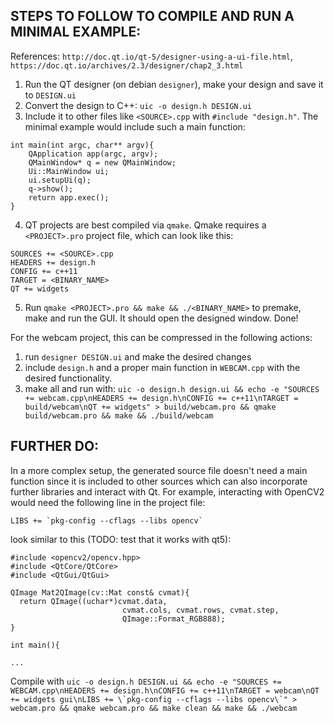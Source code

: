## STEPS TO FOLLOW TO COMPILE AND RUN A MINIMAL EXAMPLE:

References: `http://doc.qt.io/qt-5/designer-using-a-ui-file.html`, `https://doc.qt.io/archives/2.3/designer/chap2_3.html`

1. Run the QT designer (on debian `designer`), make your design and save it to `DESIGN.ui`
2. Convert the design to C++: `uic -o design.h DESIGN.ui`
3. Include it to other files like `<SOURCE>.cpp` with `#include "design.h"`. The minimal example would include such a main function:

```
int main(int argc, char** argv){
    QApplication app(argc, argv);
    QMainWindow* q = new QMainWindow;
    Ui::MainWindow ui;
    ui.setupUi(q);
    q->show();
    return app.exec();
}
```
4. QT projects are best compiled via `qmake`. Qmake requires a `<PROJECT>.pro` project file, which can look like this:

```
SOURCES += <SOURCE>.cpp
HEADERS += design.h
CONFIG += c++11
TARGET = <BINARY_NAME>
QT += widgets

```

5. Run `qmake <PROJECT>.pro && make && ./<BINARY_NAME>` to premake, make and run the GUI. It should open the designed window. Done!


For the webcam project, this can be compressed in the following actions:

1. run `designer DESIGN.ui` and make the desired changes
2. include `design.h` and a proper main function in `WEBCAM.cpp` with the desired functionality.
3. make all and run with: `uic -o design.h design.ui && echo -e "SOURCES += webcam.cpp\nHEADERS += design.h\nCONFIG += c++11\nTARGET = build/webcam\nQT += widgets" > build/webcam.pro && qmake build/webcam.pro && make && ./build/webcam`

## FURTHER DO:

In a more complex setup, the generated source file doesn't need a main function since it is included to other sources which can also incorporate further libraries and interact with Qt. For example, interacting with OpenCV2  would need the following line in the project file:

```
LIBS += `pkg-config --cflags --libs opencv`
```

look similar to this (TODO: test that it works with qt5):

```
#include <opencv2/opencv.hpp>
#include <QtCore/QtCore>
#include <QtGui/QtGui>

QImage Mat2QImage(cv::Mat const& cvmat){
  return QImage((uchar*)cvmat.data,
                         cvmat.cols, cvmat.rows, cvmat.step,
                         QImage::Format_RGB888);
}

int main(){

...

```

Compile with ``uic -o design.h DESIGN.ui && echo -e "SOURCES += WEBCAM.cpp\nHEADERS += design.h\nCONFIG += c++11\nTARGET = webcam\nQT += widgets gui\nLIBS += \`pkg-config --cflags --libs opencv\`" > webcam.pro && qmake webcam.pro && make clean && make && ./webcam`` 



